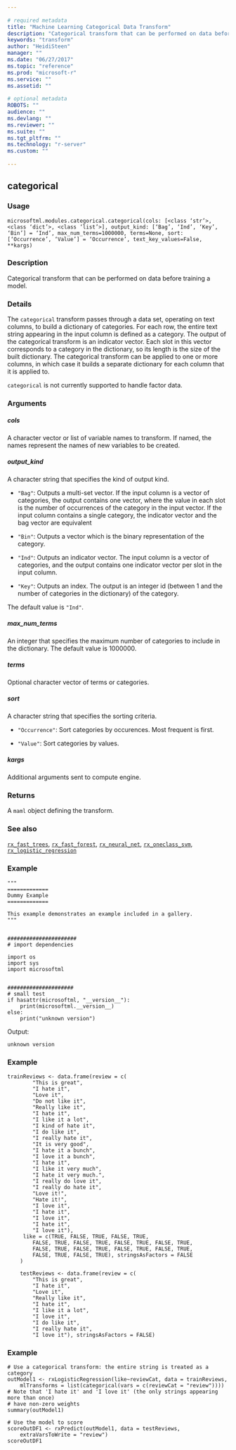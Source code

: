 ```yaml
--- 
 
# required metadata 
title: "Machine Learning Categorical Data Transform" 
description: "Categorical transform that can be performed on data before" 
keywords: "transform" 
author: "HeidiSteen" 
manager: "" 
ms.date: "06/27/2017" 
ms.topic: "reference" 
ms.prod: "microsoft-r" 
ms.service: "" 
ms.assetid: "" 
 
# optional metadata 
ROBOTS: "" 
audience: "" 
ms.devlang: "" 
ms.reviewer: "" 
ms.suite: "" 
ms.tgt_pltfrm: "" 
ms.technology: "r-server" 
ms.custom: "" 
 
---
```


## categorical


### Usage



```
microsoftml.modules.categorical.categorical(cols: [<class ‘str’>, <class ‘dict’>, <class ‘list’>], output_kind: [‘Bag’, ‘Ind’, ‘Key’, ‘Bin’] = ‘Ind’, max_num_terms=1000000, terms=None, sort: [‘Occurrence’, ‘Value’] = ‘Occurrence’, text_key_values=False, **kargs)
```




### Description

Categorical transform that can be performed on data before
training a model.


### Details

The ``categorical`` transform passes through a data set, operating
on text columns, to build a dictionary of categories. For each row,
the entire text string appearing in the input column is defined as a
category. The output of the categorical transform is an indicator vector.
Each slot in this vector corresponds to a category in the dictionary, so
its length is the size of the built dictionary. The categorical transform
can be applied to one or more columns, in which case it builds a separate
dictionary for each column that it is applied to.

``categorical`` is not currently supported to handle factor data.


### Arguments


##### cols

A character vector or list of variable names to transform. If
named, the names represent the names of new variables to be created.


##### output_kind

A character string that specifies the kind of output kind.

* ``"Bag"``: Outputs a multi-set vector. If the input column is a vector of categories, the output contains one vector, where the value in each slot is the number of occurrences of the category in the input vector. If the input column contains a single category, the indicator vector and the bag vector are equivalent 

* ``"Bin"``: Outputs a vector which is the binary representation of the category. 

* ``"Ind"``: Outputs an indicator vector. The input column is a vector of categories, and the output contains one indicator vector per slot in the input column. 

* ``"Key"``: Outputs an index. The output is an integer id (between 1 and the number of categories in the dictionary) of the category. 

The default value is ``"Ind"``.


##### max_num_terms

An integer that specifies the maximum number of
categories to include in the dictionary. The default value is 1000000.


##### terms

Optional character vector of terms or categories.


##### sort

A character string that specifies the sorting criteria.

* ``"Occurrence"``: Sort categories by occurences. Most frequent is first. 

* ``"Value"``: Sort categories by values. 


##### kargs

Additional arguments sent to compute engine.


### Returns

A ``maml`` object defining the transform.


### See also

[``rx_fast_trees``](rx_fast_trees.md),
[``rx_fast_forest``](rx_fast_forest.md),
[``rx_neural_net``](rx_neural_network.md),
[``rx_oneclass_svm``](rx_oneclass_svm.md),
[``rx_logistic_regression``](rx_logistic_regression.md)


### Example



```
"""
=============
Dummy Example
=============

This example demonstrates an example included in a gallery.
"""


######################
# import dependencies

import os
import sys
import microsoftml


#####################
# small test
if hasattr(microsoftml, "__version__"):
    print(microsoftml.__version__)
else:
    print("unknown version")
```


Output:



```
unknown version
```



### Example



```
trainReviews <- data.frame(review = c( 
        "This is great",
        "I hate it",
        "Love it",
        "Do not like it",
        "Really like it",
        "I hate it",
        "I like it a lot",
        "I kind of hate it",
        "I do like it",
        "I really hate it",
        "It is very good",
        "I hate it a bunch",
        "I love it a bunch",
        "I hate it",
        "I like it very much",
        "I hate it very much.",
        "I really do love it",
        "I really do hate it",
        "Love it!",
        "Hate it!",
        "I love it",
        "I hate it",
        "I love it",
        "I hate it",
        "I love it"),
     like = c(TRUE, FALSE, TRUE, FALSE, TRUE,
        FALSE, TRUE, FALSE, TRUE, FALSE, TRUE, FALSE, TRUE,
        FALSE, TRUE, FALSE, TRUE, FALSE, TRUE, FALSE, TRUE, 
        FALSE, TRUE, FALSE, TRUE), stringsAsFactors = FALSE
    )

    testReviews <- data.frame(review = c(
        "This is great",
        "I hate it",
        "Love it",
        "Really like it",
        "I hate it",
        "I like it a lot",
        "I love it",
        "I do like it",
        "I really hate it",
        "I love it"), stringsAsFactors = FALSE)
```



### Example



```
# Use a categorical transform: the entire string is treated as a category
outModel1 <- rxLogisticRegression(like~reviewCat, data = trainReviews, 
    mlTransforms = list(categorical(vars = c(reviewCat = "review"))))
# Note that 'I hate it' and 'I love it' (the only strings appearing more than once)
# have non-zero weights
summary(outModel1)

# Use the model to score
scoreOutDF1 <- rxPredict(outModel1, data = testReviews, 
    extraVarsToWrite = "review")
scoreOutDF1
```

